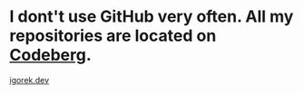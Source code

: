 # I dont't use GitHub very often. All my repositories are located on [Codeberg](https://codeberg.org/igorechek06).

[igorek.dev](https://igorek.dev)
